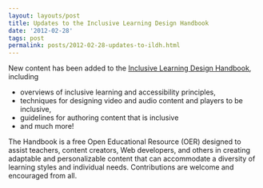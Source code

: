 ```yaml
---
layout: layouts/post
title: Updates to the Inclusive Learning Design Handbook
date: '2012-02-28'
tags: post
permalink: posts/2012-02-28-updates-to-ildh.html
---
```

<p>
    New content has been added to the
    <a href="http://handbook.floeproject.org">Inclusive Learning Design Handbook</a>, including
</p>

<ul>
    <li> overviews of inclusive learning and accessibility principles,</li>
    <li> techniques for designing video and audio content and players to be inclusive,</li>
    <li> guidelines for authoring content that is inclusive</li>
    <li> and much more!</li>
</ul>
<p>
    The Handbook is a free Open Educational Resource (OER) designed to assist teachers,
    content creators, Web developers, and others in creating adaptable and
    personalizable content that can accommodate a diversity of learning
    styles and individual needs. Contributions are welcome and encouraged from all.
</p>
